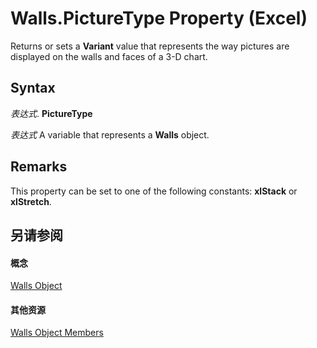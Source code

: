 
# Walls.PictureType Property (Excel)

Returns or sets a  **Variant** value that represents the way pictures are displayed on the walls and faces of a 3-D chart.


## Syntax

 _表达式_. **PictureType**

 _表达式_ A variable that represents a **Walls** object.


## Remarks

This property can be set to one of the following constants:  **xlStack** or **xlStretch**.


## 另请参阅


#### 概念


[Walls Object](9c6f0c5b-dbb8-7d71-44b7-29987e750cd3.md)
#### 其他资源


[Walls Object Members](http://msdn.microsoft.com/library/1361366d-6831-3d5c-8b6e-474b1c9d3119%28Office.15%29.aspx)